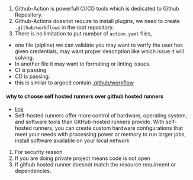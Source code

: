 1. Github-Action is powerfull CI/CD tools which is dedicated to Github Repository.
2. Github-Actions doesnot require to install plugins, we need to create `.github/workflows` in the root repository.
3. There is no limitation to put number of `action.yaml` files, 
- one file (pipline) we can validate you may want to verify the user has given credentials, may want proper description like which issue it will solving. 
- In another file it may want to formating or linting issues.
- CI is passing
- CD is passing.
- this is similar to argocd contain [.github/workflow](https://github.com/argoproj/argo-cd/tree/master/.github/workflows)

#### why to choose self hosted runners over github hosted runners 
- [link](https://docs.github.com/en/actions/hosting-your-own-runners/managing-self-hosted-runners/about-self-hosted-runners)
- Self-hosted runners offer more control of hardware, operating system, and software tools than GitHub-hosted runners provide. With self-hosted runners, you can create custom hardware configurations that meet your needs with processing power or memory to run larger jobs, install software available on your local network
1. For security reason 
2. If you are doing private project means code is not open
3. If github hosted runner doesnot match the resource requirment or dependencies.
